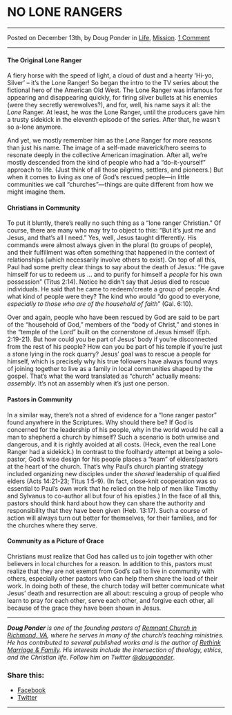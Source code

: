 NO LONE RANGERS
===============

* * *

Posted on December 13th, by Doug Ponder in [Life](http://www.remnantresource.org/category/life/), [Mission](http://www.remnantresource.org/category/mission/). [1 Comment](http://www.remnantresource.org/no-lone-rangers/#comments)

* * *

#### The Original Lone Ranger

A fiery horse with the speed of light, a cloud of dust and a hearty ‘Hi-yo, Silver’ – it’s the Lone Ranger! So began the intro to the TV series about the fictional hero of the American Old West. The Lone Ranger was infamous for appearing and disappearing quickly, for firing silver bullets at his enemies (were they secretly werewolves?), and for, well, his name says it all: the _Lone_ Ranger. At least, he _was_ the Lone Ranger, until the producers gave him a trusty sidekick in the eleventh episode of the series. After that, he wasn’t so a-lone anymore.

And yet, we mostly remember him as the _Lone_ Ranger for more reasons than just his name. The image of a self-made maverick/hero seems to resonate deeply in the collective American imagination. After all, we’re mostly descended from the kind of people who had a “do-it-yourself” approach to life. (Just think of all those pilgrims, settlers, and pioneers.) But when it comes to living as one of God’s rescued people—in little communities we call “churches”—things are quite different from how we might imagine them.

#### Christians in Community

To put it bluntly, there’s really no such thing as a “lone ranger Christian.” Of course, there are many who may try to object to this: “But it’s just me and Jesus, and that’s all I need.” Yes, well, Jesus taught differently. His commands were almost always given in the plural (to groups of people), and their fulfillment was often something that happened in the context of relationships (which necessarily involve others to exist). On top of all this, Paul had some pretty clear things to say about the death of Jesus: “He gave himself for us to redeem us … and to purify for himself a _people_ for his own possession” (Titus 2:14). Notice he didn’t say that Jesus died to rescue individuals. He said that he came to redeem/create a group of people. And what kind of people were they? The kind who would “do good to everyone, _especially to those who are of the household of faith_” (Gal. 6:10).

Over and again, people who have been rescued by God are said to be part of the “household of God,” members of the “body of Christ,” and stones in the “temple of the Lord” built on the cornerstone of Jesus himself (Eph. 2:19-21). But how could you be part of Jesus’ body if you’re disconnected from the rest of his people? How can you be part of his temple if you’re just a stone lying in the rock quarry? Jesus’ goal was to rescue a people for himself, which is precisely why his true followers have always found ways of joining together to live as a family in local communities shaped by the gospel. That’s what the word translated as “church” actually means: _assembly_. It’s not an assembly when it’s just one person.

#### Pastors in Community

In a similar way, there’s not a shred of evidence for a “lone ranger pastor” found anywhere in the Scriptures. Why should there be? If God is concerned for the leadership of his people, why in the world would he call a man to shepherd a church by himself? Such a scenario is both unwise and dangerous, and it is rightly avoided at all costs. (Heck, even the real Lone Ranger had a sidekick.) In contrast to the foolhardy attempt at being a solo-pastor, God’s wise design for his people places a “team” of elders/pastors at the heart of the church. That’s why Paul’s church planting strategy included organizing new disciples under the _shared_ leadership of qualified elders (Acts 14:21-23; Titus 1:5-9). (In fact, close-knit cooperation was so essential to Paul’s own work that he relied on the help of men like Timothy and Sylvanus to co-author all but four of his epistles.) In the face of all this, pastors should think hard about how they can share the authority and responsibility that they have been given (Heb. 13:17). Such a course of action will always turn out better for themselves, for their families, and for the churches where they serve.

#### Community as a Picture of Grace

Christians must realize that God has called us to join together with other believers in local churches for a reason. In addition to this, pastors must realize that they are not exempt from God’s call to live in community with others, especially other pastors who can help them share the load of their work. In doing both of these, the church today will better communicate what Jesus’ death and resurrection are all about: rescuing a group of people who learn to pray for each other, serve each other, and forgive each other, all because of the grace they have been shown in Jesus.

* * *

_**Doug Ponder** is one of the founding pastors of [Remnant Church in Richmond, VA](http://www.remnantrichmond.org/), where he serves in many of the church’s teaching ministries. He has contributed to several published works and is the author of [Rethink Marriage & Family](http://www.remnantrichmond.org/mediafiles/uploaded/r/0e1604567_rethink-marriage-and-family-ebook.pdf). His interests include the intersection of theology, ethics, and the Christian life. Follow him on Twitter [@dougponder](https://twitter.com/dougponder)_.

### Share this:

*   [Facebook](http://www.remnantresource.org/no-lone-rangers/?share=facebook "Click to share on Facebook")
*   [Twitter](http://www.remnantresource.org/no-lone-rangers/?share=twitter "Click to share on Twitter")

  

* * *
